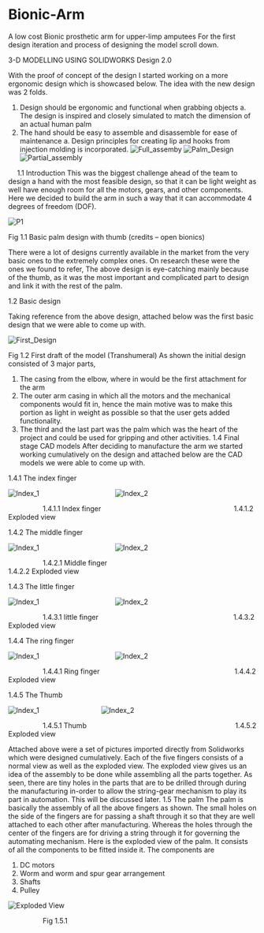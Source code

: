 # Bionic-Arm
A low cost Bionic prosthetic arm for upper-limp amputees
For the first design iteration and process of designing the model scroll down.

3-D MODELLING USING SOLIDWORKS
Design 2.0

With the proof of concept of the design I started working on a more ergonomic design which is showcased below. The idea with the new design was 2 folds.
1.	Design should be ergonomic and functional when grabbing objects
a.	The design is inspired and closely simulated to match the dimension of an actual human palm
2.	The hand should be easy to assemble and disassemble for ease of maintenance
a.	Design principles for creating lip and hooks from injection molding is incorporated.
![Full_assemby](Design/Images/Palm_Assembly_2.0.JPG)
![Palm_Design](Design/Images/Palm2.1_Partial.JPG)
![Partial_assembly](Design/Images/Palm_Assembly_2.0_Partial.JPG)

 
1.1 Introduction
This was the biggest challenge ahead of the team to design a hand with the most feasible design, so that it can be light weight as well have enough room for all the motors, gears, and other components. Here we decided to build the arm in such a way that it can accommodate 4 degrees of freedom (DOF).
 
![P1](Design/Images/Picture1.png)

Fig 1.1 Basic palm design with thumb (credits – open bionics)

There were a lot of designs currently available in the market from the very basic ones to the extremely complex ones. On research these were the ones we found to refer,
The above design is eye-catching mainly because of the thumb, as it was the most important and complicated part to design and link it with the rest of the palm.



1.2 Basic design

Taking reference from the above design, attached below was the first basic design that we were able to come up with.

![First_Design](Design/Images/Picture2.png)

Fig 1.2 First draft of the model (Transhumeral)
As shown the initial design consisted of 3 major parts,
1) The casing from the elbow, where in would be the first attachment for the arm
2) The outer arm casing in which all the motors and the mechanical components would fit in, hence the main motive was to make this portion as light in weight as possible so that the user gets added functionality.
3) The third and the last part was the palm which was the heart of the project and could be used for gripping and other activities.
1.4 Final stage CAD models
After deciding to manufacture the arm we started working cumulatively on the design and attached below are the CAD models we were able to come up with.

1.4.1 The index finger

![Index_1](Design/Images/Index_1.jpg)&emsp;&emsp;&emsp;&emsp;&emsp;&emsp;&emsp;&emsp;&emsp;&emsp;&emsp;![Index_2](Design/Images/Index_2.jpg)

&emsp;&emsp;&emsp;&emsp;&emsp;1.4.1.1 Index finger&emsp;&emsp;&emsp;&emsp;&emsp;&emsp;&emsp;&emsp;&emsp;&emsp;&emsp;&emsp;&emsp;&emsp;&emsp;&emsp;&emsp;&emsp;&emsp; 1.4.1.2 Exploded view

1.4.2 The middle finger
 
![Index_1](Design/Images/Middle_1.jpg)&emsp;&emsp;&emsp;&emsp;&emsp;&emsp;&emsp;&emsp;&emsp;&emsp;&emsp;![Index_2](Design/Images/Middle_2.jpg)
                                                                    
&emsp;&emsp;&emsp;&emsp;&emsp;1.4.2.1 Middle finger&emsp;&emsp;&emsp;&emsp;&emsp;&emsp;&emsp;&emsp;&emsp;&emsp;&emsp;&emsp;&emsp;&emsp;&emsp;&emsp;&emsp;&emsp;&emsp; 1.4.2.2 Exploded view

1.4.3 The little finger
  
![Index_1](Design/Images/Little_1.jpg)&emsp;&emsp;&emsp;&emsp;&emsp;&emsp;&emsp;&emsp;&emsp;&emsp;&emsp;![Index_2](Design/Images/Little_2.jpg)
                                                                   
&emsp;&emsp;&emsp;&emsp;&emsp;1.4.3.1 little finger &emsp;&emsp;&emsp;&emsp;&emsp;&emsp;&emsp;&emsp;&emsp;&emsp;&emsp;&emsp;&emsp;&emsp;&emsp;&emsp;&emsp;&emsp;&emsp; 1.4.3.2 Exploded view

1.4.4 The ring finger

![Index_1](Design/Images/Ring_1.jpg)&emsp;&emsp;&emsp;&emsp;&emsp;&emsp;&emsp;&emsp;&emsp;&emsp;&emsp;![Index_2](Design/Images/Ring_2.jpg)
                                                                     
&emsp;&emsp;&emsp;&emsp;&emsp;1.4.4.1 Ring finger &emsp;&emsp;&emsp;&emsp;&emsp;&emsp;&emsp;&emsp;&emsp;&emsp;&emsp;&emsp;&emsp;&emsp;&emsp;&emsp;&emsp;&emsp;&emsp; 1.4.4.2 Exploded view

1.4.5 The Thumb
 
![Index_1](Design/Images/Thumb_1.jpg)&emsp;&emsp;&emsp;&emsp;&emsp;&emsp;&emsp;&emsp;&emsp;![Index_2](Design/Images/Thumb_2.jpg) 
                                                                           
&emsp;&emsp;&emsp;&emsp;&emsp;1.4.5.1 Thumb &emsp;&emsp;&emsp;&emsp;&emsp;&emsp;&emsp;&emsp;&emsp;&emsp;&emsp;&emsp;&emsp;&emsp;&emsp;&emsp;&emsp;&emsp;&emsp;&emsp;&emsp; 1.4.5.2 Exploded view


Attached above were a set of pictures imported directly from Solidworks which were designed cumulatively. Each of the five fingers consists of a normal view as well as the exploded view. The exploded view gives us an idea of the assembly to be done while assembling all the parts together.
As seen, there are tiny holes in the parts that are to be drilled through during the manufacturing in-order to allow the string-gear mechanism to play its part in automation. This will be discussed later.
1.5 The palm
The palm is basically the assembly of all the above fingers as shown. The small holes on the side of the fingers are for passing a shaft through it so that they are well attached to each other after manufacturing. Whereas the holes through the center of the fingers are for driving a string through it for governing the automating mechanism.
Here is the exploded view of the palm. It consists of all the components to be fitted inside it. The components are
1)	DC motors
2)	Worm and worm and spur gear arrangement
3)	Shafts
4)	Pulley 

![Exploded View](Design/Images/Exploded.jpg)

&emsp;&emsp;&emsp;&emsp;&emsp;Fig 1.5.1










